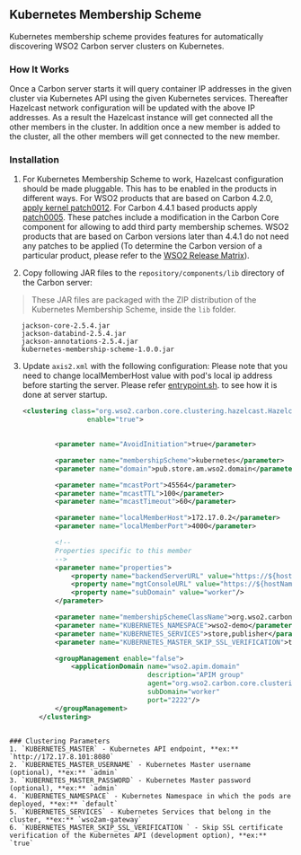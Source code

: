 ## Kubernetes Membership Scheme

Kubernetes membership scheme provides features for automatically discovering WSO2 Carbon server clusters on Kubernetes.

### How It Works
Once a Carbon server starts it will query container IP addresses in the given cluster via Kubernetes API using the given Kubernetes services. Thereafter Hazelcast network configuration will be updated with the above IP addresses. As a result the Hazelcast instance will get connected all the other members in the cluster. In addition once a new member is added to the cluster, all the other members will get connected to the new member.

### Installation

1. For Kubernetes Membership Scheme to work, Hazelcast configuration should be made pluggable. This has to be enabled in the products in different ways. For WSO2 products that are based on Carbon 4.2.0, [apply kernel patch0012](https://docs.wso2.com/display/Carbon420/Applying+a+Patch+to+the+Kernel). For Carbon 4.4.1 based products apply [patch0005](http://product-dist.wso2.com/downloads/carbon/4.4.1/patch0005/WSO2-CARBON-PATCH-4.4.1-0005.zip). These patches include a modification in the Carbon Core component for
allowing to add third party membership schemes. WSO2 products that are based on Carbon versions later than 4.4.1 do not need any patches to be applied (To determine the Carbon version of a particular product, please refer to the [WSO2 Release Matrix](http://wso2.com/products/carbon/release-matrix/)).

2. Copy following JAR files to the `repository/components/lib` directory of the Carbon server:

> These JAR files are packaged with the ZIP distribution of the Kubernetes Membership Scheme, inside the `lib` folder.

   ```
      jackson-core-2.5.4.jar
      jackson-databind-2.5.4.jar
      jackson-annotations-2.5.4.jar
      kubernetes-membership-scheme-1.0.0.jar
   ```

3. Update `axis2.xml` with the following configuration: Please note that you need to change localMemberHost value 
with pod's local ip address before starting the server. Please refer [entrypoint.sh](https://github.com/wso2-attic/dockerfiles/blob/master/common/scripts/entrypoint.sh#L34-L41).
to see how it is done at server startup.
   ```xml
   <clustering class="org.wso2.carbon.core.clustering.hazelcast.HazelcastClusteringAgent"
                   enable="true">
   
         
           <parameter name="AvoidInitiation">true</parameter>
   
           <parameter name="membershipScheme">kubernetes</parameter>
           <parameter name="domain">pub.store.am.wso2.domain</parameter>
   
           <parameter name="mcastPort">45564</parameter>
           <parameter name="mcastTTL">100</parameter>
           <parameter name="mcastTimeout">60</parameter>
   
           <parameter name="localMemberHost">172.17.0.2</parameter>
           <parameter name="localMemberPort">4000</parameter>
   
           <!--
           Properties specific to this member
           -->
           <parameter name="properties">
               <property name="backendServerURL" value="https://${hostName}:${httpsPort}/services/"/>
               <property name="mgtConsoleURL" value="https://${hostName}:${httpsPort}/"/>
               <property name="subDomain" value="worker"/>
           </parameter>
   
           <parameter name="membershipSchemeClassName">org.wso2.carbon.membership.scheme.kubernetes.KubernetesMembershipScheme</parameter>
           <parameter name="KUBERNETES_NAMESPACE">wso2-demo</parameter>
           <parameter name="KUBERNETES_SERVICES">store,publisher</parameter>
           <parameter name="KUBERNETES_MASTER_SKIP_SSL_VERIFICATION">true</parameter>
   
           <groupManagement enable="false">
               <applicationDomain name="wso2.apim.domain"
                                  description="APIM group"
                                  agent="org.wso2.carbon.core.clustering.hazelcast.HazelcastGroupManagementAgent"
                                  subDomain="worker"
                                  port="2222"/>
           </groupManagement>
       </clustering>
```

### Clustering Parameters
1. `KUBERNETES_MASTER` - Kubernetes API endpoint, **ex:** `http://172.17.8.101:8080`
2. `KUBERNETES_MASTER_USERNAME` - Kubernetes Master username (optional), **ex:** `admin`
3. `KUBERNETES_MASTER_PASSWORD` - Kubernetes Master password (optional), **ex:** `admin`
4. `KUBERNETES_NAMESPACE` - Kubernetes Namespace in which the pods are deployed, **ex:** `default`
5. `KUBERNETES_SERVICES` - Kubernetes Services that belong in the cluster, **ex:** `wso2am-gateway`
6. `KUBERNETES_MASTER_SKIP_SSL_VERIFICATION ` - Skip SSL certificate verification of the Kubernetes API (development option), **ex:** `true`
